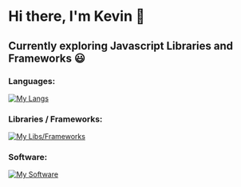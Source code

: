 # Hi there, I'm Kevin 👋
## Currently exploring Javascript Libraries and Frameworks 😃

### Languages:
[![My Langs](https://skillicons.dev/icons?i=java,js,html,css,c,python&theme=light)](https://skillicons.dev)
### Libraries / Frameworks:
[![My Libs/Frameworks](https://skillicons.dev/icons?i=react,nodejs,express,materialui)](https://skillicons.dev)
### Software:
[![My Software](https://skillicons.dev/icons?i=mongodb,git)](https://skillicons.dev)
